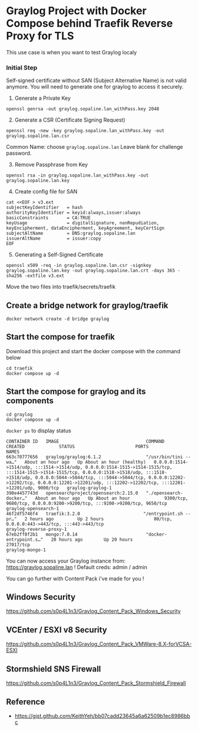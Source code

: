 # Graylog Project with Docker Compose behind Traefik Reverse Proxy for TLS

This use case is when you want to test Graylog localy

### Initial Step

Self-signed certificate without SAN (Subject Alternative Name) is not valid anymore. 
You will need to generate one for graylog to access it securely.

1. Generate a Private Key
```shell
openssl genrsa -out graylog.sopaline.lan_withPass.key 2048
```

2. Generate a CSR (Certificate Signing Request)
```shell
openssl req -new -key graylog.sopaline.lan_withPass.key -out graylog.sopaline.lan.csr
```
Common Name: choose `graylog.sopaline.lan`
Leave blank for challenge password.

3. Remove Passphrase from Key
```shell
openssl rsa -in graylog.sopaline.lan_withPass.key -out graylog.sopaline.lan.key
```

4. Create config file for SAN
```shell
cat <<EOF > v3.ext
subjectKeyIdentifier   = hash
authorityKeyIdentifier = keyid:always,issuer:always
basicConstraints       = CA:TRUE
keyUsage               = digitalSignature, nonRepudiation, keyEncipherment, dataEncipherment, keyAgreement, keyCertSign
subjectAltName         = DNS:graylog.sopaline.lan
issuerAltName          = issuer:copy
EOF
```


5. Generating a Self-Signed Certificate
```shell
openssl x509 -req -in graylog.sopaline.lan.csr -signkey graylog.sopaline.lan.key -out graylog.sopaline.lan.crt -days 365 -sha256 -extfile v3.ext
```

Move the two files into traefik/secrets/traefik

## Create a bridge network for graylog/traefik
```
docker network create -d bridge graylog
```

## Start the compose for traefik

Download this project and start the docker compose with the command below

```
cd traefik
docker compose up -d
```

## Start the compose for graylog and its components

```
cd graylog
docker compose up -d
```

`docker ps` to display status
```
CONTAINER ID   IMAGE                                 COMMAND                  CREATED             STATUS                       PORTS                                                                                                                                                                                                                                                                                                    NAMES
663c70777656   graylog/graylog:6.1.2                 "/usr/bin/tini -- wa…"   About an hour ago   Up About an hour (healthy)   0.0.0.0:1514->1514/udp, :::1514->1514/udp, 0.0.0.0:1514-1515->1514-1515/tcp, :::1514-1515->1514-1515/tcp, 0.0.0.0:1518->1518/udp, :::1518->1518/udp, 0.0.0.0:5044->5044/tcp, :::5044->5044/tcp, 0.0.0.0:12202->12202/tcp, 0.0.0.0:12201->12201/udp, :::12202->12202/tcp, :::12201->12201/udp, 9000/tcp   graylog-graylog-1
398e4457743d   opensearchproject/opensearch:2.15.0   "./opensearch-docker…"   About an hour ago   Up About an hour             9300/tcp, 9600/tcp, 0.0.0.0:9200->9200/tcp, :::9200->9200/tcp, 9650/tcp                                                                                                                                                                                                                                  graylog-opensearch-1
46f2df5746f4   traefik:3.2.0                        "/entrypoint.sh --pr…"   2 hours ago         Up 2 hours                   80/tcp, 0.0.0.0:443->443/tcp, :::443->443/tcp                                                                                                                                                                                                                                                            graylog-reverse-proxy-1
67eb2ff8f2b1   mongo:7.0.14                          "docker-entrypoint.s…"   20 hours ago        Up 20 hours                  27017/tcp                                                                                                                                                                                                                                                                                                graylog-mongo-1
```

You can now access your Graylog instance from: https://graylog.sopaline.lan !
Default creds: admin / admin

You can go further with Content Pack i've made for you !

## Windows Security
https://github.com/s0p4L1n3/Graylog_Content_Pack_Windows_Security
## VCEnter / ESXI v8 Security
https://github.com/s0p4L1n3/Graylog_Content_Pack_VMWare-8.X-forVCSA-ESXI

## Stormshield SNS Firewall
https://github.com/s0p4L1n3/Graylog_Content_Pack_Stormshield_Firewall



## Reference
- https://gist.github.com/KeithYeh/bb07cadd23645a6a62509b1ec8986bbc
